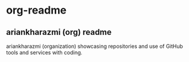 # org-readme
## ariankharazmi (org) readme ##


ariankharazmi (organization) showcasing repositories and use of GitHub tools and services with coding.
